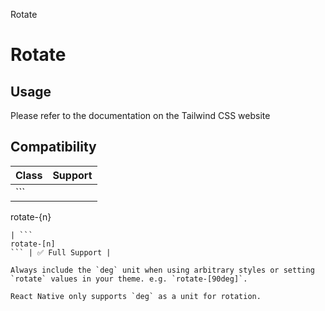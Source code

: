Rotate

# Rotate

## Usage

Please refer to the documentation on the Tailwind CSS website

## Compatibility

| Class              | Support        |
| ------------------ | -------------- |
| ```
rotate-{n}
``` | ✅ Full Support |
| ```
rotate-[n]
``` | ✅ Full Support |

Always include the `deg` unit when using arbitrary styles or setting `rotate` values in your theme. e.g. `rotate-[90deg]`.

React Native only supports `deg` as a unit for rotation.

